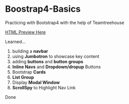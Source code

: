 # Boostrap4-Basics
Practicing with Bootstrap4 with the help of Teamtreehouse

[HTML Preview Here](http://htmlpreview.github.io/?https://github.com/LeanSeverino1022/Responsive-Bootstrap-Site/blob/master/index.html)

Learned...

1. building a **navbar**
2. using **Jumbotron** to showcase key content
3. adding **buttons** and **button groups**
4. **Inline Navs** and **Dropdown/dropup** Buttons
5. Bootstrap **Cards**
6. **List Group**
7. Display **Modal Window**
8. **ScrollSpy** to Highlight Nav Link

Done



